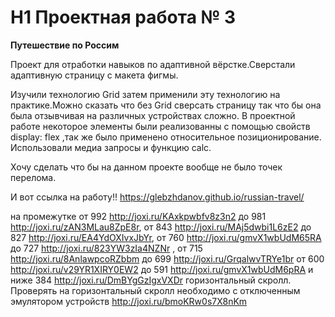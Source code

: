 # H1 Проектная работа № 3
__Путешествие по Россим__

Проект для отработки навыков по адаптивной вёрстке.Сверстали адаптивную страницу с макета фигмы.

Изучили технологию Grid затем применили эту технологию на практике.Можно сказать что без Grid сверсать страницу так что бы она была отзывчивая на различных устройствах сложно.
В проектной работе некоторое элементы были реализованны с помощью свойств display: flex ,так же было применено относительное позиционирование.
Использовали медиа запросы и функцию сalc.

Хочу сделать что бы на данном проекте вообще не было точек перелома.

И вот ссылка на работу!!
https://glebzhdanov.github.io/russian-travel/


на промежутке от 992 http://joxi.ru/KAxkpwbfv8z3n2 до 981 http://joxi.ru/zAN3MLau8ZpE8r, от 843 http://joxi.ru/MAj5dwbi1L6zE2 до 827 http://joxi.ru/EA4YdOXIvxJbYr, от 760 http://joxi.ru/gmvX1wbUdM65RA до 727 http://joxi.ru/823YW3zIa4NZNr , от 715 http://joxi.ru/8AnlawpcoRZbbm до 699 http://joxi.ru/GrqalwvTRYe1br от 600 http://joxi.ru/v29YR1XIRY0EW2 до 591 http://joxi.ru/gmvX1wbUdM6pRA и ниже 384 http://joxi.ru/DmBYgGzIgxVXDr горизонтальный скролл. Проверять на горизонтальный скролл необходимо с отключенным эмулятором устройств http://joxi.ru/bmoKRw0s7X8nKm
